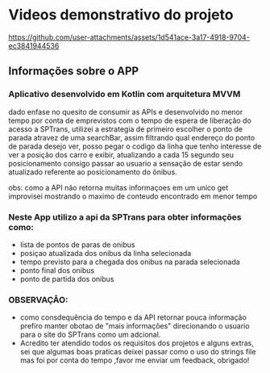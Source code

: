 # Videos demonstrativo do projeto


https://github.com/user-attachments/assets/1d541ace-3a17-4918-9704-ec3841944536


## Informações sobre o APP


### Aplicativo desenvolvido em Kotlin com arquitetura MVVM



dado enfase no quesito de consumir as APIs e desenvolvido no menor tempo por conta de emprevistos com o tempo de espera de liberação do acesso a SPTrans,
utilizei a estrategia de primeiro escolher o ponto de parada atravez de uma searchBar, assim filtrando qual endereço do ponto de parada desejo ver, posso pegar o codigo da linha que tenho interesse de ver a posição dos carro e exibir, 
atualizando a cada 15 segundo seu posicionamento consigo passar ao usuario a sensação de estar sendo atualizado referente ao posicionamento do ônibus.


obs: como a API não retorna muitas informaçoes em um unico get improvisei mostrando o maximo de conteudo encontrado em menor tempo

### Neste App utilizo a api da SPTrans para obter informações como:



- lista de pontos de paras de onibus
- posiçao atualizada dos onibus da linha selecionada
- tempo previsto para a chegada dos onibus na parada selecionada
- ponto final dos onibus
- ponto de partida dos onibus



### OBSERVAÇÂO:


- como consdequência do tempo e da API retornar pouca informação prefiro manter obotao de "mais informaçôes" direcionando o usuario para o site do SPTrans como um adcional.
- Acredito ter atendido todos os requisitos dos projetos e alguns extras, sei que algumas boas praticas deixei passar como o uso do strings file mas foi por conta do tempo ,favor me enviar um feedback, obrigado!


